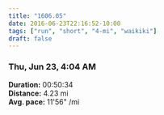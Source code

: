 ```yaml
---
title: "1606.05"
date: 2016-06-23T22:16:52-10:00
tags: ["run", "short", "4-mi", "waikiki"]
draft: false
---
```


### Thu, Jun 23, 4:04 AM

**Duration:** 00:50:34  
**Distance:** 4.23 mi  
**Avg. pace:** 11'56" /mi
